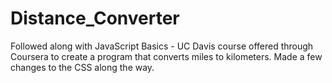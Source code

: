 # Distance_Converter
 Followed along with JavaScript Basics - UC Davis course offered through Coursera to create a program that converts miles to kilometers. Made a few changes to the CSS along the way. 
